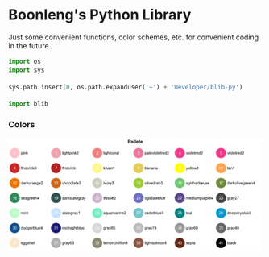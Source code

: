 Boonleng's Python Library
===

Just some convenient functions, color schemes, etc. for convenient coding in the future.

```python
import os
import sys

sys.path.insert(0, os.path.expanduser('~') + 'Developer/blib-py')

import blib
```

### Colors

![Pallete](blob/pallete.png)

